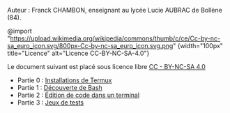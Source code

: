 Auteur : Franck CHAMBON, enseignant au lycée Lucie AUBRAC de Bollène (84).

@import "https://upload.wikimedia.org/wikipedia/commons/thumb/c/ce/Cc-by-nc-sa_euro_icon.svg/800px-Cc-by-nc-sa_euro_icon.svg.png" {width="100px" title="Licence" alt="Licence CC-BY-NC-SA-4.0"}

Le document suivant est placé sous licence libre [CC - BY-NC-SA 4.0](https://creativecommons.org/licenses/by-nc-sa/4.0/deed.fr)

* Partie 0 : [Installations de Termux](0-termux.html)
* Partie 1 : [Découverte de Bash](1-bash.html)
* Partie 2 : [Édition de code dans un terminal](2-micro.html)
* Partie 3 : [Jeux de tests](3-tests.html)

